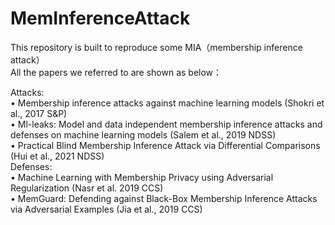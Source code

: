# MemInferenceAttack

This repository is built to reproduce some MIA（membership inference attack）<br>
All the papers we referred to are shown as below：<br>

Attacks: <br>
•	Membership inference attacks against machine learning models (Shokri et al., 2017 S&P)<br>
•	Ml-leaks: Model and data independent membership inference attacks and defenses on machine learning models (Salem et al., 2019 NDSS) <br>
•	Practical Blind Membership Inference Attack via Differential Comparisons (Hui et al., 2021 NDSS) <br>
Defenses: <br>
•	Machine Learning with Membership Privacy using Adversarial Regularization (Nasr et al. 2019 CCS) <br>
•	MemGuard: Defending against Black-Box Membership Inference Attacks via Adversarial Examples (Jia et al., 2019 CCS)
